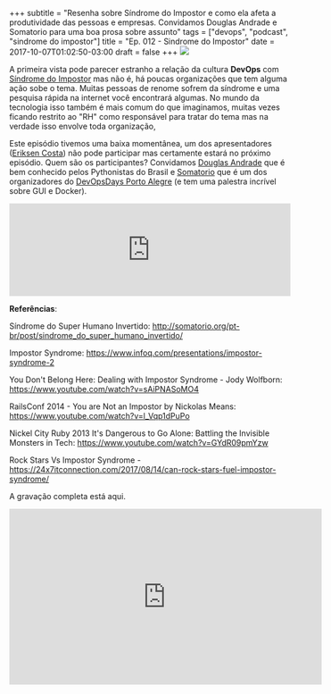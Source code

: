 +++
subtitle = "Resenha sobre Síndrome do Impostor e como ela afeta a produtividade das pessoas e empresas. Convidamos Douglas Andrade e Somatorio para uma boa prosa sobre assunto"
tags = ["devops", "podcast", "sindrome do impostor"]
title = "Ep. 012 - Sindrome do Impostor"
date = 2017-10-07T01:02:50-03:00
draft = false
+++
![](/img/ep_012.jpg)

A primeira vista pode parecer estranho a relação da cultura **DevOps** com [Síndrome do Impostor](https://en.wikipedia.org/wiki/Impostor_syndrome) mas não é, há poucas organizações que tem alguma ação sobe o tema. Muitas pessoas de renome sofrem da síndrome e uma pesquisa rápida na internet você encontrará algumas. No mundo da tecnologia isso também é mais comum do que imaginamos, muitas vezes ficando restrito ao "RH" como responsável para tratar do tema mas na verdade isso envolve toda organização,

Este episódio tivemos uma baixa momentânea, um dos apresentadores ([Eriksen Costa](https://twitter.com/eriksencosta)) não pode participar mas certamente estará no próximo episódio. Quem são os participantes? Convidamos [Douglas Andrade](https://twitter.com/douglasandrade) que é bem conhecido pelos Pythonistas do Brasil e [Somatorio](https://twitter.com/somatorio) que é um dos organizadores do [DevOpsDays Porto Alegre](http://poa.devopsdays.com.br/) (e tem uma palestra incrível sobre GUI e Docker).

<iframe width="100%" height="166" scrolling="no" frameborder="no" src="https://w.soundcloud.com/player/?url=https%3A//api.soundcloud.com/tracks/345576609&amp;color=%23ff5500&amp;auto_play=false&amp;hide_related=false&amp;show_comments=true&amp;show_user=true&amp;show_reposts=false&amp;show_teaser=true"></iframe>

**Referências**:

Síndrome do Super Humano Invertido: http://somatorio.org/pt-br/post/sindrome_do_super_humano_invertido/

Impostor Syndrome: https://www.infoq.com/presentations/impostor-syndrome-2

You Don't Belong Here: Dealing with Impostor Syndrome - Jody Wolfborn: https://www.youtube.com/watch?v=sAiPNASoMO4

RailsConf 2014 - You are Not an Impostor by Nickolas Means: https://www.youtube.com/watch?v=l_Vqp1dPuPo

Nickel City Ruby 2013 It's Dangerous to Go Alone: Battling the Invisible Monsters in Tech: https://www.youtube.com/watch?v=GYdR09pmYzw

Rock Stars Vs Impostor Syndrome - https://24x7itconnection.com/2017/08/14/can-rock-stars-fuel-impostor-syndrome/

A gravação completa está aqui.

<iframe width="560" height="315" src="https://www.youtube.com/embed/I-YellIvkrs" frameborder="0" allowfullscreen></iframe>
